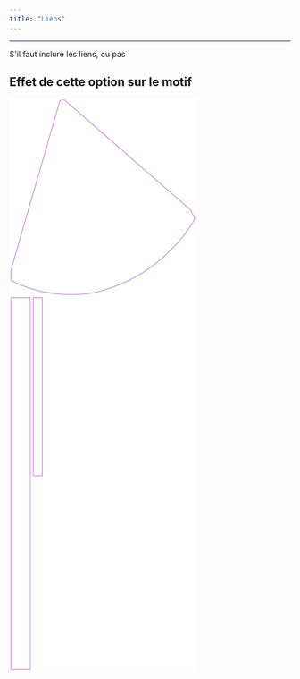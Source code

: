 ```yaml
---
title: "Liens"
---
```


***

S'il faut inclure les liens, ou pas

## Effet de cette option sur le motif

![Cette image montre l'effet de cette option en superposant plusieurs variantes qui ont une valeur différente pour cette option](bee_ties_sample.svg "Effet de cette option sur le motif")
